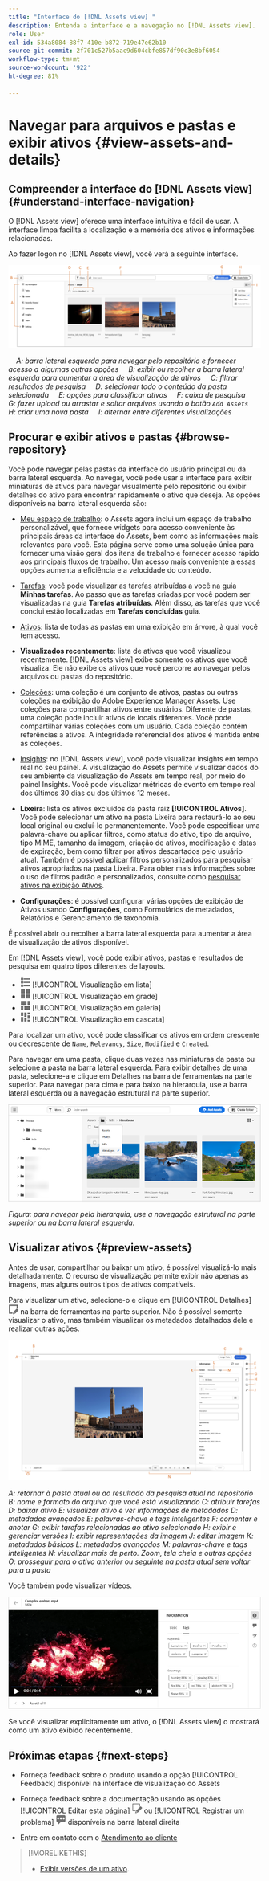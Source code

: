 ```yaml
---
title: "Interface do [!DNL Assets view] "
description: Entenda a interface e a navegação no [!DNL Assets view].
role: User
exl-id: 534a8084-88f7-410e-b872-719e47e62b10
source-git-commit: 2f701c527b5aac9d604cbfe857df90c3e8bf6054
workflow-type: tm+mt
source-wordcount: '922'
ht-degree: 81%

---
```


# Navegar para arquivos e pastas e exibir ativos {#view-assets-and-details}

<!-- TBD: Give screenshots of all views with many assets. Zoom out to showcase how the thumbnails/tiles flow on the UI in different views. -->

<!-- TBD: The options in left sidebar may change. Shared with me and Shared by me are missing for now. Update this section as UI is updated. -->

## Compreender a interface do [!DNL Assets view] {#understand-interface-navigation}

O [!DNL Assets view] oferece uma interface intuitiva e fácil de usar. A interface limpa facilita a localização e a memória dos ativos e informações relacionadas.

Ao fazer logon no [!DNL Assets view], você verá a seguinte interface.

![[!DNL Assets view]Interface](assets/assets-view-interface.png)

    *A: barra lateral esquerda para navegar pelo repositório e fornecer acesso a algumas outras opções*
    *B: exibir ou recolher a barra lateral esquerda para aumentar a área de visualização de ativos*
    *C: filtrar resultados de pesquisa*
    *D: selecionar todo o conteúdo da pasta selecionada*
    *E: opções para classificar ativos*
    *F: caixa de pesquisa*
    *G: fazer upload ou arrastar e soltar arquivos usando o botão `Add Assets`*
    *H: criar uma nova pasta*
    *I: alternar entre diferentes visualizações*

<!-- TBD: Need an embedded video here with narration. It has to be hosted on MPC to be embeddable. -->

## Procurar e exibir ativos e pastas {#browse-repository}

Você pode navegar pelas pastas da interface do usuário principal ou da barra lateral esquerda. Ao navegar, você pode usar a interface para exibir miniaturas de ativos para navegar visualmente pelo repositório ou exibir detalhes do ativo para encontrar rapidamente o ativo que deseja. As opções disponíveis na barra lateral esquerda são:

* [Meu espaço de trabalho](/help/assets/my-workspace-assets-view.md): o Assets agora inclui um espaço de trabalho personalizável, que fornece widgets para acesso conveniente às principais áreas da interface do Assets, bem como as informações mais relevantes para você. Esta página serve como uma solução única para fornecer uma visão geral dos itens de trabalho e fornecer acesso rápido aos principais fluxos de trabalho. Um acesso mais conveniente a essas opções aumenta a eficiência e a velocidade do conteúdo.
* [Tarefas](/help/assets/my-workspace-assets-view.md): você pode visualizar as tarefas atribuídas a você na guia **Minhas tarefas**. Ao passo que as tarefas criadas por você podem ser visualizadas na guia **Tarefas atribuídas**. Além disso, as tarefas que você conclui estão localizadas em **Tarefas concluídas** guia.
* [Ativos](/help/assets/manage-organize-assets-view.md): lista de todas as pastas em uma exibição em árvore, à qual você tem acesso.
* **Visualizados recentemente**: lista de ativos que você visualizou recentemente. [!DNL Assets view] exibe somente os ativos que você visualiza. Ele não exibe os ativos que você percorre ao navegar pelos arquivos ou pastas do repositório.
* [Coleções](/help/assets/manage-collections-assets-view.md): uma coleção é um conjunto de ativos, pastas ou outras coleções na exibição do Adobe Experience Manager Assets. Use coleções para compartilhar ativos entre usuários. Diferente de pastas, uma coleção pode incluir ativos de locais diferentes. Você pode compartilhar várias coleções com um usuário. Cada coleção contém referências a ativos. A integridade referencial dos ativos é mantida entre as coleções.

* [Insights](/help/assets/manage-reports-assets-view.md#view-live-statistics): no [!DNL Assets view], você pode visualizar insights em tempo real no seu painel. A visualização do Assets permite visualizar dados do seu ambiente da visualização do Assets em tempo real, por meio do painel Insights. Você pode visualizar métricas de evento em tempo real dos últimos 30 dias ou dos últimos 12 meses.
* **Lixeira**: lista os ativos excluídos da pasta raiz **[!UICONTROL Ativos]**. Você pode selecionar um ativo na pasta Lixeira para restaurá-lo ao seu local original ou excluí-lo permanentemente. Você pode especificar uma palavra-chave ou aplicar filtros, como status do ativo, tipo de arquivo, tipo MIME, tamanho da imagem, criação de ativos, modificação e datas de expiração, bem como filtrar por ativos descartados pelo usuário atual. Também é possível aplicar filtros personalizados para pesquisar ativos apropriados na pasta Lixeira. Para obter mais informações sobre o uso de filtros padrão e personalizados, consulte como [pesquisar ativos na exibição Ativos](/help/assets/search-assets-view.md).
* **Configurações**: é possível configurar várias opções de exibição de Ativos usando **Configurações**, como Formulários de metadados, Relatórios e Gerenciamento de taxonomia.

<!-- TBD: Not sure if we want to publish these right now. CC Libs are beta as per Greg.
* **Libraries**: Access to [!DNL Adobe Creative Cloud Team] (CCT) Libraries view. This view is visible only if the user is entitled to CCT Libraries.
-->

<!-- TBD: My Work Space shows task inbox and it is not visible on AEM Cloud Demos as of now. It is the source of truth server hence not documenting My Work Space option for now.
-->

É possível abrir ou recolher a barra lateral esquerda para aumentar a área de visualização de ativos disponível.

Em [!DNL Assets view], você pode exibir ativos, pastas e resultados de pesquisa em quatro tipos diferentes de layouts.

* ![ícone de exibição de lista](assets/do-not-localize/list-view.png) [!UICONTROL Visualização em lista]
* ![ícone de exibição de grade](assets/do-not-localize/grid-view.png) [!UICONTROL Visualização em grade]
* ![ícone de exibição de galeria](assets/do-not-localize/gallery-view.png) [!UICONTROL Visualização em galeria]
* ![ícone de exibição em cascata](assets/do-not-localize/waterfall-view.png) [!UICONTROL Visualização em cascata]

Para localizar um ativo, você pode classificar os ativos em ordem crescente ou decrescente de `Name`, `Relevancy`, `Size`, `Modified` e `Created`.

Para navegar em uma pasta, clique duas vezes nas miniaturas da pasta ou selecione a pasta na barra lateral esquerda. Para exibir detalhes de uma pasta, selecione-a e clique em Detalhes na barra de ferramentas na parte superior. Para navegar para cima e para baixo na hierarquia, use a barra lateral esquerda ou a navegação estrutural na parte superior.

![Procurar pastas](assets/browsing-folders.png)

*Figura: para navegar pela hierarquia, use a navegação estrutural na parte superior ou na barra lateral esquerda.*

## Visualizar ativos {#preview-assets}

Antes de usar, compartilhar ou baixar um ativo, é possível visualizá-lo mais detalhadamente. O recurso de visualização permite exibir não apenas as imagens, mas alguns outros tipos de ativos compatíveis.

Para visualizar um ativo, selecione-o e clique em [!UICONTROL Detalhes] ![ícone de detalhes](assets/do-not-localize/edit-in-icon.png) na barra de ferramentas na parte superior. Não é possível somente visualizar o ativo, mas também visualizar os metadados detalhados dele e realizar outras ações.

![Visualizar um ativo](assets/preview-asset-2.png)

*A: retornar à pasta atual ou ao resultado da pesquisa atual no repositório*
*B: nome e formato do arquivo que você está visualizando*
*C: atribuir tarefas*
*D: baixar ativo*
*E: visualizar ativo e ver informações de metadados*
*D: metadados avançados*
*E: palavras-chave e tags inteligentes*
*F: comentar e anotar*
*G: exibir tarefas relacionadas ao ativo selecionado*
*H: exibir e gerenciar versões*
*I: exibir representações da imagem*
*J: editar imagem*
*K: metadados básicos*
*L: metadados avançados*
*M: palavras-chave e tags inteligentes*
*N: visualizar mais de perto. Zoom, tela cheia e outras opções*
*O: prosseguir para o ativo anterior ou seguinte na pasta atual sem voltar para a pasta*

Você também pode visualizar vídeos.

![Pré-visualização de vídeo](assets/preview-video.png)

Se você visualizar explicitamente um ativo, o [!DNL Assets view] o mostrará como um ativo exibido recentemente.

<!-- TBD: Describe the options.

Explicitly previewed assets are displayed as recently viewed assets. Give screenshot of this.
Other use cases after previewing.
-->

## Próximas etapas {#next-steps}

* Forneça feedback sobre o produto usando a opção [!UICONTROL Feedback] disponível na interface de visualização do Assets

* Forneça feedback sobre a documentação usando as opções [!UICONTROL Editar esta página] ![editar a página](assets/do-not-localize/edit-page.png) ou [!UICONTROL Registrar um problema] ![criar um problema do GitHub](assets/do-not-localize/github-issue.png) disponíveis na barra lateral direita

* Entre em contato com o [Atendimento ao cliente](https://experienceleague.adobe.com/?support-solution=General&amp;lang=pt-BR#support)

>[!MORELIKETHIS]
>
>* [Exibir versões de um ativo](/help/assets/manage-organize-assets-view.md#view-versions).
